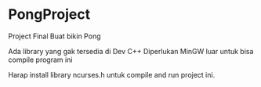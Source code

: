 # PongProject
 Project Final Buat bikin Pong
 
 Ada library yang gak tersedia di Dev C++
Diperlukan MinGW luar untuk bisa compile program ini

Harap install library ncurses.h untuk compile and run project ini.
